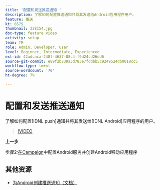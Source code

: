```yaml
---
title: '配置和发送推送通知 '
description: 了解如何配置推送通知并将其发送给Android应用程序用户。
feature: 推送
kt: 6579
thumbnail: 328154.jpg
doc-type: feature video
activity: setup
team: TM
role: Admin, Developer, User
level: Beginner, Intermediate, Experienced
exl-id: 42adcaca-248f-4637-88c4-f9d24cd26dd6
source-git-commit: e89f2b239a3d783e7fddbb5c9249524db0018cc5
workflow-type: tm+mt
source-wordcount: '70'
ht-degree: 7%

---
```


# 配置和发送推送通知

了解如何配置[!DNL push]通知并将其发送给[!DNL Android]应用程序的用户。

>[!VIDEO](https://video.tv.adobe.com/v/328154?quality=12)

**上一步**

步骤2:[在Campaign](/help/tutorial-getting-started-with-push-notifications-for-android/configuring-an-android-service-in-campaign.md)中配置Android服务并创建Android移动应用程序

## 其他资源

* [为Android创建推送通知（文档）](https://experienceleague.adobe.com/docs/campaign-classic/using/sending-messages/sending-push-notifications/create-a-push-msg/create-notifications-android.html)
